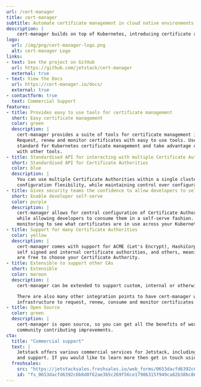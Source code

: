 ```yaml
---
url: /cert-manager
title: cert-manager
subtitle: Automate certificate management in cloud native environments
description: |
    cert-manager builds on top of Kubernetes, introducing certificate authorities and certificates as first-class resource types in the Kubernetes API. This makes it possible to provide 'certificates as a service' to developers working within your Kubernetes clusters.
logo:
  url: /img/png/cert-manager-logo.png
  alt: cert-manager Logo
links:
- text: See the project on GitHub
  url: https://github.com/jetstack/cert-manager
  external: true
- text: View the Docs
  url: https://cert-manager.io/docs/
  external: true
- contactform: true
  text: Commercial Support
features:
- title: Provides easy to use tools for certificate management
  short: Easy certificate management
  color: green
  description: |
    cert-manager provides a suite of tools for certificate management in Kubernetes.
    Request, renew and monitor certificates with easy to use tools. Use the de-facto
    standard for Kubernetes certificate management and take advantage of integration
    with other tools.
- title: Standardised API for interacting with multiple Certificate Authorities
  short: Standardised API for Certificate Authorities
  color: blue
  description: |
    You can use multiple Certificate Authorities within a single cluster, to allow
    configuration flexibility, while maintaining control over configuration.
- title: Gives security teams the confidence to allow developers to self-serve certificates
  short: Enable developer self-serve
  color: purple
  description: |
    cert-manager allows for central configuration of Certificate Authorities and policies,
    while allowing developers to consume them in a self-serve fashion. Take advantage of
    monitoring to see what certificates are in use across your Kubernetes infrastructure.
- title: Support for many Certificate Authorities
  color: yellow
  description: |
    cert-manager comes with support for ACME (Let's Encrypt), HashiCorp Vault, Venafi,
    self signed and internal certificate authorities, and others, meaning that you
    are free to choose your Certificate Authority.
- title: Extensible to support other CAs
  short: Extensible
  color: maroon
  description: |
    cert-manager can be extended to support custom, internal or otherwise unsupported CAs.

    There are also many other integration points to have cert-manager work with your
    infrastructure to request, renew, consume and monitor certificates.
- title: Open Source
  color: green
  description: |
    cert-manager is open source, so you can get all the benefits of working with a large
    community contributing improvements.
cta:
  title: "Commercial support"
  text: |
    Jetstack offers various commercial services for Jetstack, including custom engineering
    and support. If you would like to learn more then get in touch using the form below.
  freshsales:
    src: "https://jetstacksales.freshsales.io/web_forms/0653dacfd6392c6b8d0f62ae3b5c269f56ce1790b315f949ca82b38bc864c510/form.js"
    id: "fs_0653dacfd6392c6b8d0f62ae3b5c269f56ce1790b315f949ca82b38bc864c510"
---
```

